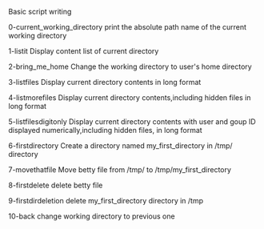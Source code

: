 Basic script writing

0-current_working_directory
  print the absolute path name of the current working directory

1-listit
  Display content list of current directory

2-bring_me_home
  Change the working directory to user's home directory

3-listfiles
  Display current directory contents in long format

4-listmorefiles
  Display current directory contents,including hidden files in long format

5-listfilesdigitonly
  Display current directory contents with user and goup ID displayed numerically,including hidden files, in long format

6-firstdirectory
  Create a directory named my_first_directory in /tmp/ directory

7-movethatfile
  Move betty file from /tmp/  to /tmp/my_first_directory

8-firstdelete
  delete betty file

9-firstdirdeletion
  delete my_first_directory directory in /tmp

10-back
  change working directory to previous one  
